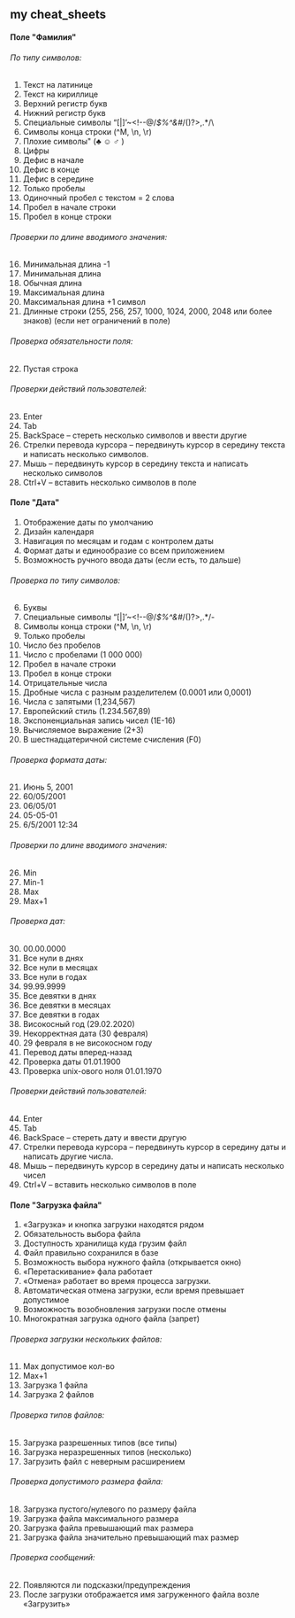 ## my cheat_sheets  
#### Поле "Фамилия"  ####
###### По типу символов:  ######
1. Текст на латинице
2. Текст на кириллице  
3. Верхний регистр букв  
4.	Нижний регистр букв  
5. Специальные символы “[|]’~<!--@/*$%^&#*/()?>,.*/\  
6.	Символы конца строки (^M, \n, \r)  
7.	Плохие символы" (♣ ☺ ♂ )  
8.	Цифры  
9.	Дефис в начале  
10. Дефис в конце  
11.	Дефис в середине
12.	Только пробелы      
13.	Одиночный пробел с текстом = 2 слова              
14.	Пробел в начале строки
15.	Пробел в конце строки  
###### Проверки по длине вводимого значения: ######
16.	Минимальная длина -1
17.	Минимальная длина                                                            
18.	Обычная длина
19.	Максимальная длина
20.	Максимальная длина +1 символ
21.	Длинные строки (255, 256, 257, 1000, 1024, 2000, 2048 или более знаков)
  (если нет ограничений в поле)  
###### Проверка обязательности поля: ######
22.	Пустая строка
###### Проверки действий пользователей: ######
23.	Enter 
24.	Tab 
25.	BackSpace – стереть несколько символов и ввести другие
26.	Стрелки перевода курсора – передвинуть курсор в середину текста и написать несколько символов.
27.	Мышь – передвинуть курсор в середину текста и написать несколько символов
28.	Ctrl+V – вставить несколько символов в поле  

#### Поле "Дата" ####  
1.	Отображение даты по умолчанию
2.  Дизайн календаря
3. Навигация по месяцам и годам с контролем даты
4. Формат даты и единообразие со всем приложением
5. Возможность ручного ввода даты (если есть, то дальше)
###### Проверка по типу символов: ######
6.	Буквы
7. 	Специальные символы “[|]’~<!--@/*$%^&#*/()?>,.*/\-
8.	Символы конца строки (^M, \n, \r)
9. Только пробелы      
10.	Число без пробелов
11. Число с пробелами (1 000 000)
12. Пробел в начале строки
13. Пробел в конце строки
14. Отрицательные числа
15. Дробные числа с разным разделителем (0.0001 или 0,0001)
16. Числа с запятыми (1,234,567)
17. Европейский стиль (1.234.567,89)
18. Экспоненциальная запись чисел (1Е-16)
19. Вычисляемое выражение (2+3)
20. В шестнадцатеричной системе счисления (F0)  
###### Проверка формата даты: ######
21. Июнь 5, 2001
22. 60/05/2001
23. 06/05/01
24. 05-05-01
25. 6/5/2001 12:34   
###### Проверки по длине вводимого значения: ######
26. Min
27. Min-1
28. Max
29. Max+1  
###### Проверка дат: ######
30. 00.00.0000
31. Все нули в днях
32. Все нули в месяцах
33. Все нули в годах
34. 99.99.9999
35. Все девятки в днях
36. Все девятки в месяцах
37. Все девятки в годах
38. Високосный год (29.02.2020)
39. Некорректная дата (30 февраля)
40. 29 февраля в не високосном году
41. Перевод даты вперед-назад
42. Проверка даты 01.01.1900
43. Проверка  unix-ового ноля 01.01.1970  
######   Проверки действий пользователей: ######
44. Enter 
45. Таb  
46. BackSpace – стереть дату и ввести другую
47. Стрелки перевода курсора – передвинуть курсор в середину даты и написать другие числа.
48. Мышь – передвинуть курсор в середину даты и написать несколько чисел
49. Ctrl+V – вставить несколько символов в поле  

#### Поле "Загрузка файла" ####
1. «Загрузка» и кнопка загрузки находятся рядом
2. Обязательность выбора файла
3. Доступность хранилища куда грузим файл
4. Файл правильно сохранился в базе
5. Возможность выбора нужного файла  (открывается окно)
6. «Перетаскивание» фала работает
7. «Отмена» работает во время процесса загрузки.
8. Автоматическая отмена загрузки, если время превышает допустимое       
9. Возможность возобновления загрузки после отмены
10. Многократная загрузка одного файла (запрет)  
###### Проверка загрузки нескольких файлов: ######
11.	Max допустимое кол-во
12. Max+1
13. Загрузка 1 файла
14. Загрузка 2 файлов
###### Проверка типов файлов: ######
15. Загрузка разрешенных типов (все типы)
16. Загрузка неразрешенных типов (несколько)
17. Загрузить файл с неверным расширением
###### Проверка допустимого размера файла: ######
18. Загрузка пустого/нулевого по размеру файла
19. Загрузка файла максимального размера
20. Загрузка файла превышающий max размера
21. Загрузка файла значительно превышающий max размер
###### Проверка сообщений: ######
22. Появляются ли подсказки/предупреждения
23.	После загрузки отображается имя загруженного файла возле «Загрузить»




